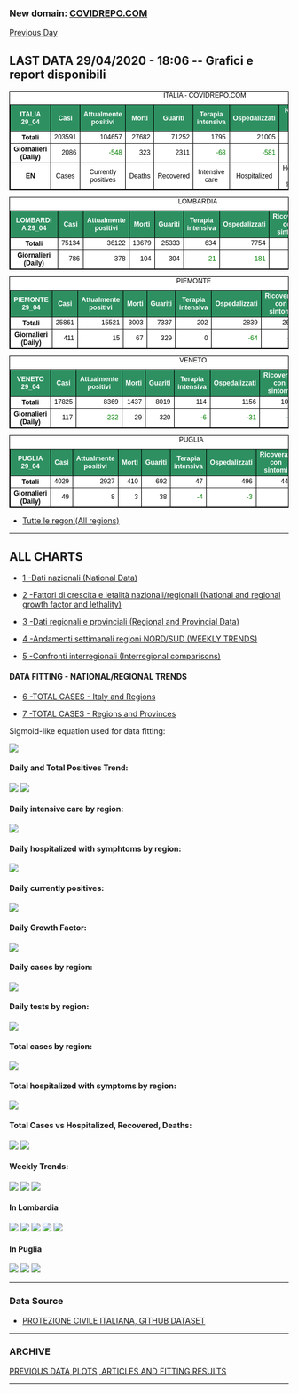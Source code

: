 <!-- start -->
### New domain: <a href="https://www.covidrepo.com/">COVIDREPO.COM</a>
[Previous Day](/index_28_04.md)
## LAST DATA 29/04/2020 - 18:06 -- Grafici e report disponibili

<table style=" color:black; font-size:12; font-family:arial; text-align:center; " cellpadding="2.5" cellspacing="0" border="1" bordercolor="black" bgcolor="#FFFFFF">
<caption>ITALIA - COVIDREPO.COM</caption>
<tr style="color:#FFFFFF;background:#2E9061">
<th>ITALIA 29_04</th>
<th>Casi</th>
<th>Attualmente positivi</th>
<th>Morti</th>
<th>Guariti</th>
<th>Terapia intensiva</th>
<th>Ospedalizzati</th>
<th>Ricoverati con sintomi</th>
<th>Isolamento domiciliare</th>
<th>Tamponi</th>
</tr>
<tr>
<th>Totali</th>
<td align="right"> 203591</td>
<td align="right"> 104657</td>
<td align="right"> 27682</td>
<td align="right"> 71252</td>
<td align="right"> 1795</td>
<td align="right"> 21005</td>
<td align="right"> 19210</td>
<td align="right"> 83652</td>
<td align="right"> 1910761</td>
</tr>
<tr>
<th>Giornalieri (Daily)</th>
<td align="right"> 2086</td>
<td align="right" style=" color:green; "> -548</td>
<td align="right"> 323</td>
<td align="right"> 2311</td>
<td align="right" style=" color:green; "> -68</td>
<td align="right" style=" color:green; "> -581</td>
<td align="right" style=" color:green; "> -513</td>
<td align="right"> 33</td>
<td align="right"> 63827</td>
</tr>
<tr>
<th>EN</th>
<td>Cases</td>
<td>Currently positives</td>
<td>Deaths</td>
<td>Recovered</td>
<td>Intensive care</td>
<td>Hospitalized</td>
<td>Hospitalized with symptoms</td>
<td>Home isolation</td>
<td>Tests</td>
</tr>
</table>

<table style=" color:black; font-size:12; font-family:arial; text-align:center; " cellpadding="2.5" cellspacing="0" border="1" bordercolor="black" bgcolor="#FFFFFF">
<caption>LOMBARDIA</caption>
<tr style="color:#FFFFFF;background:#2E9061">
<th>LOMBARDIA 29_04</th>
<th>Casi</th>
<th>Attualmente positivi</th>
<th>Morti</th>
<th>Guariti</th>
<th>Terapia intensiva</th>
<th>Ospedalizzati</th>
<th>Ricoverati con sintomi</th>
<th>Isolamento domiciliare</th>
<th>Tamponi</th>
</tr>
<tr>
<th>Totali</th>
<td align="right"> 75134</td>
<td align="right"> 36122</td>
<td align="right"> 13679</td>
<td align="right"> 25333</td>
<td align="right"> 634</td>
<td align="right"> 7754</td>
<td align="right"> 7120</td>
<td align="right"> 28368</td>
<td align="right"> 365895</td>
</tr>
<tr>
<th>Giornalieri (Daily)</th>
<td align="right"> 786</td>
<td align="right"> 378</td>
<td align="right"> 104</td>
<td align="right"> 304</td>
<td align="right" style=" color:green; "> -21</td>
<td align="right" style=" color:green; "> -181</td>
<td align="right" style=" color:green; "> -160</td>
<td align="right"> 559</td>
<td align="right"> 14472</td>
</tr>
</table>

<table style=" color:black; font-size:12; font-family:arial; text-align:center; " cellpadding="2.5" cellspacing="0" border="1" bordercolor="black" bgcolor="#FFFFFF">
<caption>PIEMONTE</caption>
<tr style="color:#FFFFFF;background:#2E9061">
<th>PIEMONTE 29_04</th>
<th>Casi</th>
<th>Attualmente positivi</th>
<th>Morti</th>
<th>Guariti</th>
<th>Terapia intensiva</th>
<th>Ospedalizzati</th>
<th>Ricoverati con sintomi</th>
<th>Isolamento domiciliare</th>
<th>Tamponi</th>
</tr>
<tr>
<th>Totali</th>
<td align="right"> 25861</td>
<td align="right"> 15521</td>
<td align="right"> 3003</td>
<td align="right"> 7337</td>
<td align="right"> 202</td>
<td align="right"> 2839</td>
<td align="right"> 2637</td>
<td align="right"> 12682</td>
<td align="right"> 151266</td>
</tr>
<tr>
<th>Giornalieri (Daily)</th>
<td align="right"> 411</td>
<td align="right"> 15</td>
<td align="right"> 67</td>
<td align="right"> 329</td>
<td align="right"> 0</td>
<td align="right" style=" color:green; "> -64</td>
<td align="right" style=" color:green; "> -64</td>
<td align="right"> 79</td>
<td align="right"> 6735</td>
</tr>
</table>

<table style=" color:black; font-size:12; font-family:arial; text-align:center; " cellpadding="2.5" cellspacing="0" border="1" bordercolor="black" bgcolor="#FFFFFF">
<caption>VENETO</caption>
<tr style="color:#FFFFFF;background:#2E9061">
<th>VENETO 29_04</th>
<th>Casi</th>
<th>Attualmente positivi</th>
<th>Morti</th>
<th>Guariti</th>
<th>Terapia intensiva</th>
<th>Ospedalizzati</th>
<th>Ricoverati con sintomi</th>
<th>Isolamento domiciliare</th>
<th>Tamponi</th>
</tr>
<tr>
<th>Totali</th>
<td align="right"> 17825</td>
<td align="right"> 8369</td>
<td align="right"> 1437</td>
<td align="right"> 8019</td>
<td align="right"> 114</td>
<td align="right"> 1156</td>
<td align="right"> 1042</td>
<td align="right"> 7213</td>
<td align="right"> 337656</td>
</tr>
<tr>
<th>Giornalieri (Daily)</th>
<td align="right"> 117</td>
<td align="right" style=" color:green; "> -232</td>
<td align="right"> 29</td>
<td align="right"> 320</td>
<td align="right" style=" color:green; "> -6</td>
<td align="right" style=" color:green; "> -31</td>
<td align="right" style=" color:green; "> -25</td>
<td align="right" style=" color:green; "> -201</td>
<td align="right"> 9438</td>
</tr>
</table>

<table style=" color:black; font-size:12; font-family:arial; text-align:center; " cellpadding="2.5" cellspacing="0" border="1" bordercolor="black" bgcolor="#FFFFFF">
<caption>PUGLIA</caption>
<tr style="color:#FFFFFF;background:#2E9061">
<th>PUGLIA 29_04</th>
<th>Casi</th>
<th>Attualmente positivi</th>
<th>Morti</th>
<th>Guariti</th>
<th>Terapia intensiva</th>
<th>Ospedalizzati</th>
<th>Ricoverati con sintomi</th>
<th>Isolamento domiciliare</th>
<th>Tamponi</th>
</tr>
<tr>
<th>Totali</th>
<td align="right"> 4029</td>
<td align="right"> 2927</td>
<td align="right"> 410</td>
<td align="right"> 692</td>
<td align="right"> 47</td>
<td align="right"> 496</td>
<td align="right"> 449</td>
<td align="right"> 2431</td>
<td align="right"> 60334</td>
</tr>
<tr>
<th>Giornalieri (Daily)</th>
<td align="right"> 49</td>
<td align="right"> 8</td>
<td align="right"> 3</td>
<td align="right"> 38</td>
<td align="right" style=" color:green; "> -4</td>
<td align="right" style=" color:green; "> -3</td>
<td align="right"> 1</td>
<td align="right"> 11</td>
<td align="right"> 1838</td>
</tr>
</table>


- [Tutte le regoni(All regions)](/Tables/regionsTable_29_04.md)

---

## ALL CHARTS

- [1 -Dati nazionali (National Data)](/RUN_29_04/RUN0/RUN.html)

- [2 -Fattori di crescita e letalità nazionali/regionali (National and regional growth factor and lethality)](/RUN_29_04/RUN6/RUN.html)

- [3 -Dati regionali e provinciali (Regional and Provincial Data)](/RUN_29_04/RUN2/RUN.html)

- [4 -Andamenti settimanali regioni NORD/SUD (WEEKLY TRENDS)](/RUN_29_04/RUN5/RUN.html)

- [5 -Confronti interregionali (Interregional comparisons)](/RUN_29_04/RUN4/RUN.html)

#### DATA FITTING - NATIONAL/REGIONAL TRENDS

- [6 -TOTAL CASES - Italy and Regions](/RUN_29_04/RUN1/RUN.html)

- [7 -TOTAL CASES - Regions and Provinces](/RUN_29_04/RUN13/RUN.html)

Sigmoid-like equation used for data fitting:

<img src="http://latex.codecogs.com/svg.latex?Sig = \frac{a}{e^{b(x+c)} + a1e^{b1(x+c1)} - d}" border="0"/>

#### Daily and Total Positives Trend:
<img src="https://marcelchiarello.github.io/showdata/RUN_29_04/RUN1/RUN_DATA_FIT_TOTAL_CASES_ITALY_REGIONS_01.png">
<img src="https://marcelchiarello.github.io/showdata/RUN_29_04/RUN1/RUN_DATA_FIT_TOTAL_CASES_ITALY_REGIONS_02.png">

#### Daily intensive care by region:
<img src="https://marcelchiarello.github.io/showdata/RUN_29_04/RUN4/RUN_INTEREGION_13.png">

#### Daily hospitalized with symphtoms by region:
<img src="https://marcelchiarello.github.io/showdata/RUN_29_04/RUN4/RUN_INTEREGION_14.png">

#### Daily currently positives:
<img src="https://marcelchiarello.github.io/showdata/RUN_29_04/RUN4/RUN_INTEREGION_15.png">

#### Daily Growth Factor:
<img src="https://marcelchiarello.github.io/showdata/RUN_29_04/RUN6/RUN_FACTORS_01.png">

#### Daily cases by region:
<img src="https://marcelchiarello.github.io/showdata/RUN_29_04/RUN4/RUN_INTEREGION_11.png">

#### Daily tests by region:
<img src="https://marcelchiarello.github.io/showdata/RUN_29_04/RUN4/RUN_INTEREGION_12.png">

#### Total cases by region:
<img src="https://marcelchiarello.github.io/showdata/RUN_29_04/RUN4/RUN_INTEREGION_01.png">

#### Total hospitalized with symptoms by region:
<img src="https://marcelchiarello.github.io/showdata/RUN_29_04/RUN4/RUN_INTEREGION_05.png">

#### Total Cases vs Hospitalized, Recovered, Deaths:
<img src="https://marcelchiarello.github.io/showdata/RUN_29_04/RUN0/RUN_DATA_ITALIA_01.png">


<img src="https://marcelchiarello.github.io/showdata/RUN_29_04/RUN0/RUN_DATA_ITALIA_04.png">

#### Weekly Trends:
<img src="https://marcelchiarello.github.io/showdata/RUN_29_04/RUN5/RUN_NEWTRENDS_01.png">
<img src="https://marcelchiarello.github.io/showdata/RUN_29_04/RUN5/RUN_NEWTRENDS_02.png">
<img src="https://marcelchiarello.github.io/showdata/RUN_29_04/RUN5/RUN_NEWTRENDS_03.png">


#### In Lombardia
<img src="https://marcelchiarello.github.io/showdata/RUN_29_04/RUN2/RUN_DATA_PROVINCE_08.png">
<img src="https://marcelchiarello.github.io/showdata/RUN_29_04/RUN1/RUN_DATA_FIT_TOTAL_CASES_ITALY_REGIONS_05.png">
<img src="https://marcelchiarello.github.io/showdata/RUN_29_04/RUN1/RUN_DATA_FIT_TOTAL_CASES_ITALY_REGIONS_06.png">
<img src="https://marcelchiarello.github.io/showdata/RUN_29_04/RUN13/RUN_DATA_FIT_TOTAL_CASES_PROVINCES_18.png">
<img src="https://marcelchiarello.github.io/showdata/RUN_29_04/RUN13/RUN_DATA_FIT_TOTAL_CASES_PROVINCES_20.png">

#### In Puglia
<img src="https://marcelchiarello.github.io/showdata/RUN_29_04/RUN2/RUN_DATA_PROVINCE_01.png">
<img src="https://marcelchiarello.github.io/showdata/RUN_29_04/RUN1/RUN_DATA_FIT_TOTAL_CASES_ITALY_REGIONS_03.png">
<img src="https://marcelchiarello.github.io/showdata/RUN_29_04/RUN1/RUN_DATA_FIT_TOTAL_CASES_ITALY_REGIONS_04.png">

---

### Data Source

- [PROTEZIONE CIVILE ITALIANA, GITHUB DATASET](https://github.com/pcm-dpc/COVID-19)

---

### ARCHIVE
[PREVIOUS DATA,PLOTS, ARTICLES AND FITTING RESULTS](/archive.md)

---
